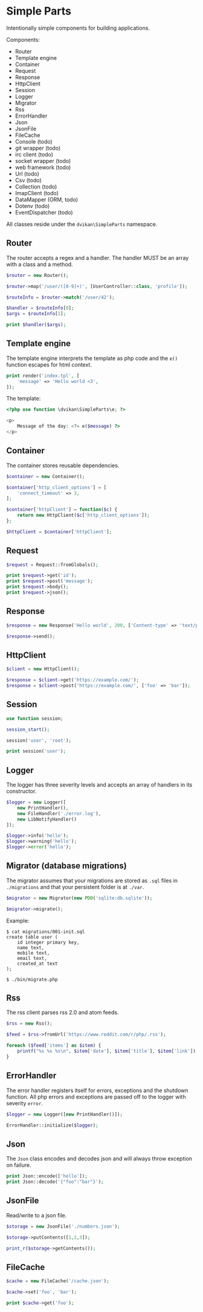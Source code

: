 # Simple Parts

Intentionally simple components for building applications.

Components:

* Router
* Template engine
* Container
* Request
* Response
* HttpClient
* Session
* Logger
* Migrator
* Rss
* ErrorHandler
* Json
* JsonFile
* FileCache
* Console (todo)
* git wrapper (todo)
* irc client (todo)
* socket wrapper (todo)
* web framework (todo)
* Url (todo)
* Csv (todo)
* Collection (todo)
* ImapClient (todo)
* DataMapper (ORM, todo)
* Dotenv (todo)
* EventDispatcher (todo)

All classes reside under the `dvikan\SimpleParts` namespace.

## Router

The router accepts a regex and a handler. The handler MUST be
an array with a class and a method.

```php
$router = new Router();

$router->map('/user/([0-9]+)', [UserController::class, 'profile']);

$routeInfo = $router->match('/user/42');

$handler = $routeInfo[0];
$args = $routeInfo[1];

print $handler($args);
```
    
## Template engine

The template engine interprets the template as php code and the `e()`
function escapes for html context.
   
```php
print render('index.tpl', [
    'message' => 'Hello world <3',
]);
```

The template:

```php
<?php use function \dvikan\SimpleParts\e; ?>

<p>
    Message of the day: <?= e($message) ?>
</p>
```
    
## Container

The container stores reusable dependencies.

```php
$container = new Container();

$container['http_client_options'] = [
    'connect_timeout' => 3,
];

$container['httpClient'] = function($c) {
    return new HttpClient($c['http_client_options']);
};

$httpClient = $container['httpClient'];
```

## Request

```php
$request = Request::fromGlobals();

print $request->get('id');
print $request->post('message');
print $request->body();
print $request->json();
```
   
## Response

```php
$response = new Response('Hello world', 200, ['Content-type' => 'text/plain']);

$response->send();
```

## HttpClient

```php
$client = new HttpClient();

$response = $client->get('https://example.com/');
$response = $client->post('https://example.com/', ['foo' => 'bar']);
```
    
## Session

```php
use function session;

session_start();

session('user', 'root');

print session('user');
```

## Logger

The logger has three severity levels and accepts an array of handlers in its constructor.

```php
$logger = new Logger([
    new PrintHandler(),
    new FileHandler('./error.log'),
    new LibNotifyHandler()
]);

$logger->info('hello');
$logger->warning('hello');
$logger->error('hello');
```

## Migrator (database migrations)

The migrator assumes that your migrations are stored as `.sql` files in `./migrations`
and that your persistent folder is at `./var`.

```php
$migrator = new Migrator(new PDO('sqlite:db.sqlite'));

$migrator->migrate();
```

Example:

```console
$ cat migrations/001-init.sql
create table user (
    id integer primary key,
    name text,
    mobile text,
    email text,
    created_at text
);

$ ./bin/migrate.php
```

## Rss

The rss client parses rss 2.0 and atom feeds.

```php
$rss = new Rss();

$feed = $rss->fromUrl('https://www.reddit.com/r/php/.rss');

foreach ($feed['items'] as $item) {
    printf("%s %s %s\n", $item['date'], $item['title'], $item['link']);
}
```

## ErrorHandler

The error handler registers itself for errors, exceptions and the shutdown function.
All php errors and exceptions are passed off to the logger with severity `error`.

```php
$logger = new Logger([new PrintHandler()]);

ErrorHandler::initialize($logger);
```

## Json

The `Json` class encodes and decodes json and will always throw exception on failure.

```php
print Json::encode(['hello']);
print Json::decode('{"foo":"bar"}');
```

## JsonFile

Read/write to a json file.

```php
$storage = new JsonFile('./numbers.json');

$storage->putContents([1,2,3]);

print_r($storage->getContents());
```

## FileCache

```php
$cache = new FileCache('/cache.json');

$cache->set('foo', 'bar');

print $cache->get('foo');
```
